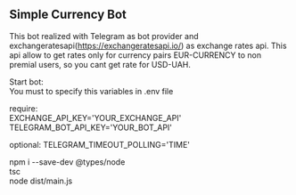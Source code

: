 ## Simple Currency Bot
This bot realized with Telegram as bot provider and exchangeratesapi(https://exchangeratesapi.io/) as exchange rates api. This api allow to get rates only for currency pairs EUR-CURRENCY to non premial users, so you cant get rate for USD-UAH.   

Start bot:  
You must to specify this variables in .env file

require:  
EXCHANGE_API_KEY='YOUR_EXCHANGE_API'  
TELEGRAM_BOT_API_KEY='YOUR_BOT_API' 

optional:
TELEGRAM_TIMEOUT_POLLING='TIME' 


npm i --save-dev @types/node  
tsc  
node dist/main.js